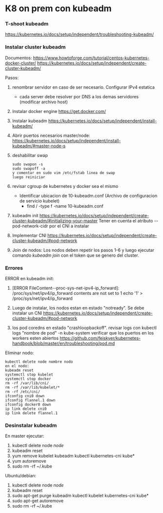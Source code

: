 # K8 on prem con kubeadm
### T-shoot kubeadm
https://kubernetes.io/docs/setup/independent/troubleshooting-kubeadm/

### Instalar cluster kubeadm
Documentos:
https://www.howtoforge.com/tutorial/centos-kubernetes-docker-cluster/
https://kubernetes.io/docs/setup/independent/create-cluster-kubeadm/

Pasos:
1. renombrar servidor en caso de ser necesario. Configurar IPv4 estatica
    * cada server debe resolver por DNS a los demas servidores (modificar archivo host)
2. Instalar docker engine  https://get.docker.com/
3.  Instalar kubeadm https://kubernetes.io/docs/setup/independent/install-kubeadm/ 
4.  Abrir puertos necesarios master/node: https://kubernetes.io/docs/setup/independent/install-kubeadm/#master-node-s
5. deshabilitar swap
    ```
    sudo swapon -s
    sudo swapoff -a
    y comentar en sudo vim /etc/fstab linea de swap
    luego reiniciar
    ```

6. revisar cgroup de kubernetes y docker sea el mismo
    * Identificar ubicacion de 10-kubeadm.conf (Archivo de configuracion de servicio kubelet)
        * find / -type f -name 10-kubeadm.conf

7. kubeadm init
https://kubernetes.io/docs/setup/independent/create-cluster-kubeadm/#initializing-your-master
Tener en cuenta el atributo --pod-network-cidr por el CNI a instalar

8. Implementar CNI
https://kubernetes.io/docs/setup/independent/create-cluster-kubeadm/#pod-network 

9. Join de nodos:
Los nodos deben repetir los pasos 1-6 y luego ejecutar comando *kubeadm join* con el token que se genero del cluster.

### Errores
ERROR en kubeadm init:
1. [ERROR FileContent--proc-sys-net-ipv4-ip_forward]: /proc/sys/net/ipv4/ip_forward contents are not set to 1
echo '1' > /proc/sys/net/ipv4/ip_forward

2. Luego de instalar, los nodos estan en estado "notready". Se debe instalar un CNI
https://kubernetes.io/docs/setup/independent/create-cluster-kubeadm/#pod-network 

3. los pod coredns en estado "crashloopbackoff".
revisar logs con kubectl logs "nombre de pod" -n kube-system
verificar que los puertos en los workers esten abiertos
https://github.com/feiskyer/kubernetes-handbook/blob/master/en/troubleshooting/pod.md

Eliminar nodo:
```
kubectl delete node nombre nodo
en el nodo: 
kubeadm reset
systemctl stop kubelet
systemctl stop docker
rm -rf /var/lib/cni/
rm -rf /var/lib/kubelet/*
rm -rf /etc/cni/
ifconfig cni0 down
ifconfig flannel.1 down
ifconfig docker0 down
ip link delete cni0
ip link delete flannel.1
```

### Desinstalar kubeadm
En master  ejecutar:

1. kubectl delete node *node*
2. kubeadm reset
3. yum remove kubelet kubeadm kubectl kubernetes-cni kube*
4. yum autoremove
5. sudo rm -rf ~/.kube

Ubuntu/debian:
1. kubectl delete node *node*
2. kubeadm reset
3. sudo apt-get purge kubeadm kubectl kubelet kubernetes-cni kube*   
4. sudo apt-get autoremove  
5. sudo rm -rf ~/.kube
